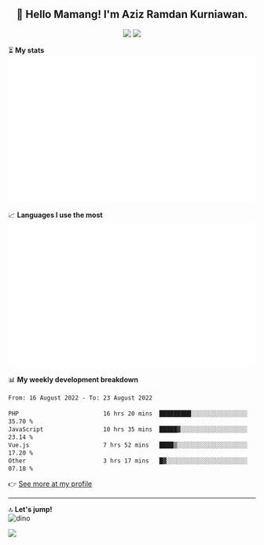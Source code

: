 <h2 align="center">👋 Hello Mamang! I'm Aziz Ramdan Kurniawan.</h2>  
<p align="center">
  <img src="https://komarev.com/ghpvc/?username=azizramdan">
  <img src="https://wakatime.com/badge/user/90056fa0-4c31-4eca-954e-2a3ac05896f9.svg">
</p>
    
⏳ **My stats**  
![](https://raw.githubusercontent.com/azizramdan/github-stats/master/generated/overview.svg#gh-dark-mode-only)

📈 **Languages I use the most**  
![](https://raw.githubusercontent.com/azizramdan/github-stats/master/generated/languages.svg#gh-dark-mode-only)

📊 **My weekly development breakdown**
<!--START_SECTION:waka-->

```text
From: 16 August 2022 - To: 23 August 2022

PHP                        16 hrs 20 mins  █████████░░░░░░░░░░░░░░░░   35.70 %
JavaScript                 10 hrs 35 mins  █████▓░░░░░░░░░░░░░░░░░░░   23.14 %
Vue.js                     7 hrs 52 mins   ████▒░░░░░░░░░░░░░░░░░░░░   17.20 %
Other                      3 hrs 17 mins   █▓░░░░░░░░░░░░░░░░░░░░░░░   07.18 %
```

<!--END_SECTION:waka-->
👉 [See more at my profile](https://wakatime.com/@azizramdan)
***
🔝 **Let's jump!**  
![dino](https://raw.githubusercontent.com/azizramdan/azizramdan/master/dino.gif)  

![](https://hit.yhype.me/github/profile?user_id=27954794)

